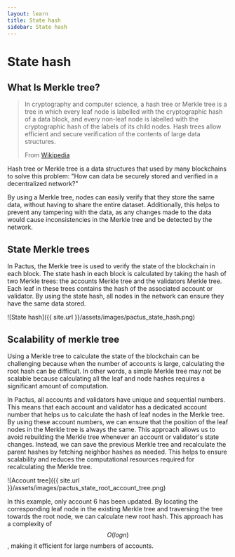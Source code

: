 ```yaml
---
layout: learn
title: State hash
sidebar: State hash
---
```


# State hash

## What Is Merkle tree?

> In cryptography and computer science, a hash tree or Merkle tree is a tree in which every leaf node
> is labelled with the cryptographic hash of a data block, and every non-leaf node is labelled with
> the cryptographic hash of the labels of its child nodes. Hash trees allow efficient and secure
> verification of the contents of large data structures.
>
> From [Wikipedia](https://en.wikipedia.org/wiki/Merkle_tree)

Hash tree or Merkle tree is a data structures that used by many blockchains to solve this problem:
"How can data be securely stored and verified in a decentralized network?"

By using a Merkle tree, nodes can easily verify that they store the same data,
without having to share the entire dataset. Additionally, this helps to prevent any tampering with the data,
as any changes made to the data would cause inconsistencies in the Merkle tree and be detected by the network.

## State Merkle trees

In Pactus, the Merkle tree is used to verify the state of the blockchain in each block.
The state hash in each block is calculated by taking the hash of two Merkle trees:
the accounts Merkle tree and the validators Merkle tree.
Each leaf in these trees contains the hash of the associated account or validator.
By using the state hash, all nodes in the network can ensure they have the same data stored.

![State hash]({{ site.url }}/assets/images/pactus_state_hash.png)

## Scalability of merkle tree

Using a Merkle tree to calculate the state of the blockchain can be challenging
because when the number of accounts is large, calculating the root hash can be difficult.
In other words, a simple Merkle tree may not be scalable because calculating all the leaf
and node hashes requires a significant amount of computation.

In Pactus, all accounts and validators have unique and sequential numbers.
This means that each account and validator has a dedicated account number that helps us to
calculate the hash of leaf nodes in the Merkle tree.
By using these account numbers, we can ensure that the position of the leaf nodes in
the Merkle tree is always the same.
This approach allows us to avoid rebuilding the Merkle tree whenever an account or validator's state changes.
Instead, we can save the previous Merkle tree and recalculate the parent hashes by
fetching neighbor hashes as needed.
This helps to ensure scalability and reduces the computational resources required for recalculating the Merkle tree.

![Account tree]({{ site.url }}/assets/images/pactus_state_root_account_tree.png)

In this example, only account 6 has been updated.
By locating the corresponding leaf node in the existing Merkle tree and
traversing the tree towards the root node, we can calculate new root hash.
This approach has a complexity of $$ O(log n) $$, making it efficient for large numbers of accounts.
